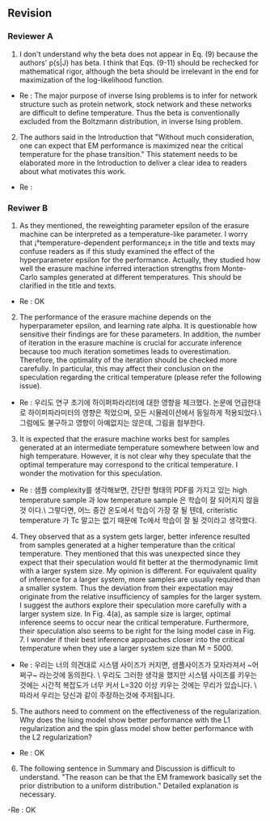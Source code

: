 ## Revision

### Reviewer A

1.  I don't understand why the beta does not appear in Eq. (9) because the authors' p(s|J) has beta. I think that Eqs. (9-11) should be rechecked for mathematical rigor, although the beta should be irrelevant in the end for maximization of the log-likelihood function.

- Re : The major purpose of inverse Ising problems is to infer for network structure such as protein network, stock network and these networks are difficult to define temperature. Thus the beta is conventionally excluded from the Boltzmann distribution, in inverse Ising problem.

2. The authors said in the Introduction that "Without much consideration, one can expect that EM performance is maximized near the critical temperature for the phase transition." This statement needs to be elaborated more in the Introduction to deliver a clear idea to readers about what motivates this work.

- Re : 

### Reviwer B

1. As they mentioned, the reweighting parameter epsilon of the erasure machine can be interpreted as a temperature-like parameter. I worry that ¡°temperature-dependent performance¡± in the title and texts may confuse readers as if this study examined the effect of the hyperparameter epsilon for the performance. Actually, they studied how well the erasure machine inferred interaction strengths from Monte-Carlo samples generated at different temperatures. This should be clarified in the title and texts. 

- Re : OK

2. The performance of the erasure machine depends on the hyperparameter epsilon, and learning rate alpha. It is questionable how sensitive their findings are for these parameters. In addition, the number of iteration in the erasure machine is crucial for accurate inference because too much iteration sometimes leads to overestimation. Therefore, the optimality of the iteration should be checked more carefully. In particular, this may affect their conclusion on the speculation regarding the critical temperature (please refer the following issue). 

- Re : 우리도 연구 초기에 하이퍼파라리터에 대한 영향을 체크했다. 논문에 언급한대로 하이퍼파라미터의 영향은 적었으며, 모든 시뮬레이션에서 동일하게 적용되었다.\\
그럼에도 불구하고 영향이 아예없지는 않은데, 그림을 첨부한다.

3. It is expected that the erasure machine works best for samples generated at an intermediate temperature somewhere between low and high temperature. However, it is not clear why they speculate that the optimal temperature may correspond to the critical temperature. I wonder the motivation for this speculation. 

- Re : 샘플 complexity를 생각해보면, 간단한 형태의 PDF를 가지고 있는 high temperature sample 과 low temperature sample 은 학습이 잘 되어지지 않을것 이다.\\
그렇다면, 어느 중간 온도에서 학습이 가장 잘 될 텐데, criteristic temperature 가 Tc 말고는 없기 때문에 Tc에서 학습이 잘 될 것이라고 생각했다.

4. They observed that as a system gets larger, better inference resulted from samples generated at a higher temperature than the critical temperature. They mentioned that this was unexpected since they expect that their speculation would fit better at the thermodynamic limit with a larger system size. My opinion is different. For equivalent quality of inference for a larger system, more samples are usually required than a smaller system. Thus the deviation from their expectation may originate from the relative insufficiency of samples for the larger system. I suggest the authors explore their speculation more carefully with a larger system size. In Fig. 4(a), as sample size is larger, optimal inference seems to occur near the critical temperature. Furthermore, their speculation also seems to be right for the Ising model case in Fig. 7. I wonder if their best inference approaches closer into the critical temperature when they use a larger system size than M = 5000. 

- Re : 우리는 너의 의견대로 시스템 사이즈가 커지면, 샘플사이즈가 모자라져서 ~어쩌구~ 라는것에 동의한다. \\
우리도 그러한 생각을 했지만 시스템 사이즈를 키우는 것에는 시간적 복잡도가 너무 커서 L=320 이상 키우는 것에는 무리가 있습니다. \\
따라서 우리는 당신과 같이 주장하는것에 주저됩니다.

5. The authors need to comment on the effectiveness of the regularization. Why does the Ising model show better performance with the L1 regularization and the spin glass model show better performance with the L2 regularization?

- Re : OK

6. The following sentence in Summary and Discussion is difficult to understand. "The reason can be that the EM framework basically set the prior distribution to a uniform distribution." Detailed explanation is necessary.

-Re : OK
